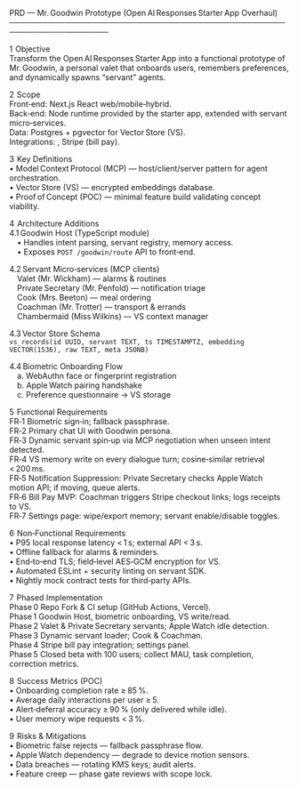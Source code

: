 PRD — Mr. Goodwin Prototype (Open AI Responses Starter App Overhaul)
────────────────────────────────────────────────────────────────────

1  Objective  
Transform the Open AI Responses Starter App into a functional prototype of Mr. Goodwin, a personal valet that onboards users, remembers preferences, and dynamically spawns “servant” agents.

2  Scope  
Front‑end: Next.js React web/mobile‑hybrid.  
Back‑end: Node runtime provided by the starter app, extended with servant micro‑services.  
Data: Postgres + pgvector for Vector Store (VS).  
Integrations: , Stripe (bill pay).

3  Key Definitions  
• Model Context Protocol (MCP) — host/client/server pattern for agent orchestration.  
• Vector Store (VS) — encrypted embeddings database.  
• Proof of Concept (POC) — minimal feature build validating concept viability.

4  Architecture Additions  
4.1 Goodwin Host (TypeScript module)  
 • Handles intent parsing, servant registry, memory access.  
 • Exposes `POST /goodwin/route` API to front‑end.  

4.2 Servant Micro‑services (MCP clients)  
 Valet (Mr. Wickham) — alarms & routines  
 Private Secretary (Mr. Penfold) — notification triage  
 Cook (Mrs. Beeton) — meal ordering  
 Coachman (Mr. Trotter) — transport & errands  
 Chambermaid (Miss Wilkins) — VS context manager  

4.3 Vector Store Schema  
`vs_records(id UUID, servant TEXT, ts TIMESTAMPTZ, embedding VECTOR(1536), raw TEXT, meta JSONB)`  

4.4 Biometric Onboarding Flow  
 a. WebAuthn face or fingerprint registration  
 b. Apple Watch pairing handshake  
 c. Preference questionnaire -> VS storage  

5  Functional Requirements  
FR‑1 Biometric sign‑in; fallback passphrase.  
FR‑2 Primary chat UI with Goodwin persona.  
FR‑3 Dynamic servant spin‑up via MCP negotiation when unseen intent detected.  
FR‑4 VS memory write on every dialogue turn; cosine‑similar retrieval < 200 ms.  
FR‑5 Notification Suppression: Private Secretary checks Apple Watch motion API; if moving, queue alerts.  
FR‑6 Bill Pay MVP: Coachman triggers Stripe checkout links; logs receipts to VS.  
FR‑7 Settings page: wipe/export memory; servant enable/disable toggles.  

6  Non‑Functional Requirements  
• P95 local response latency < 1 s; external API < 3 s.  
• Offline fallback for alarms & reminders.  
• End‑to‑end TLS; field‑level AES‑GCM encryption for VS.  
• Automated ESLint + security linting on servant SDK.  
• Nightly mock contract tests for third‑party APIs.  

7  Phased Implementation  
Phase 0 Repo Fork & CI setup (GitHub Actions, Vercel).  
Phase 1 Goodwin Host, biometric onboarding, VS write/read.  
Phase 2 Valet & Private Secretary servants; Apple Watch idle detection.  
Phase 3 Dynamic servant loader; Cook & Coachman.  
Phase 4 Stripe bill pay integration; settings panel.  
Phase 5 Closed beta with 100 users; collect MAU, task completion, correction metrics.  

8  Success Metrics (POC)  
• Onboarding completion rate ≥ 85 %.  
• Average daily interactions per user ≥ 5.  
• Alert‑deferral accuracy ≥ 90 % (only delivered while idle).  
• User memory wipe requests < 3 %.  

9  Risks & Mitigations  
• Biometric false rejects — fallback passphrase flow.  
• Apple Watch dependency — degrade to device motion sensors.  
• Data breaches — rotating KMS keys; audit alerts.  
• Feature creep — phase gate reviews with scope lock.  
